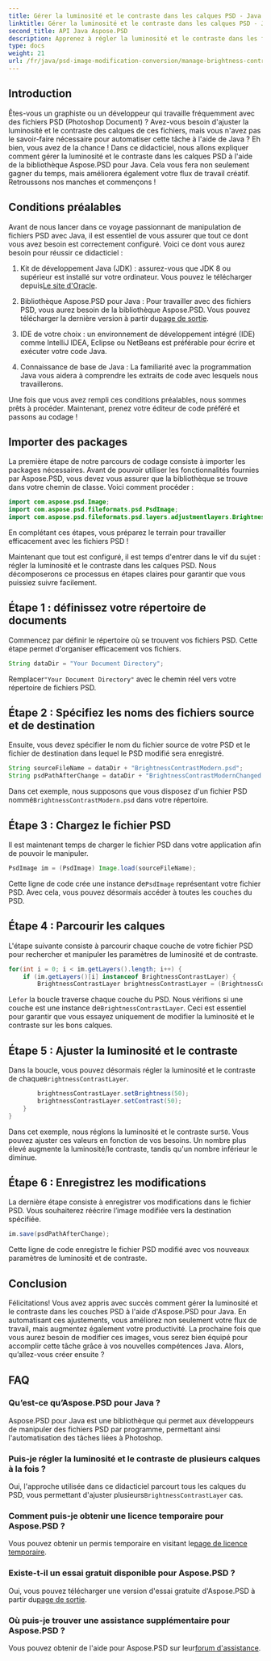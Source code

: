 ```yaml
---
title: Gérer la luminosité et le contraste dans les calques PSD - Java
linktitle: Gérer la luminosité et le contraste dans les calques PSD - Java
second_title: API Java Aspose.PSD
description: Apprenez à régler la luminosité et le contraste dans les fichiers PSD à l'aide d'Aspose.PSD pour Java sans effort. Idéal pour les développeurs et les graphistes.
type: docs
weight: 21
url: /fr/java/psd-image-modification-conversion/manage-brightness-contrast-psd-layers/
---
```

## Introduction

Êtes-vous un graphiste ou un développeur qui travaille fréquemment avec des fichiers PSD (Photoshop Document) ? Avez-vous besoin d'ajuster la luminosité et le contraste des calques de ces fichiers, mais vous n'avez pas le savoir-faire nécessaire pour automatiser cette tâche à l'aide de Java ? Eh bien, vous avez de la chance ! Dans ce didacticiel, nous allons expliquer comment gérer la luminosité et le contraste dans les calques PSD à l'aide de la bibliothèque Aspose.PSD pour Java. Cela vous fera non seulement gagner du temps, mais améliorera également votre flux de travail créatif. Retroussons nos manches et commençons !

## Conditions préalables

Avant de nous lancer dans ce voyage passionnant de manipulation de fichiers PSD avec Java, il est essentiel de vous assurer que tout ce dont vous avez besoin est correctement configuré. Voici ce dont vous aurez besoin pour réussir ce didacticiel :

1.  Kit de développement Java (JDK) : assurez-vous que JDK 8 ou supérieur est installé sur votre ordinateur. Vous pouvez le télécharger depuis[Le site d'Oracle](https://www.oracle.com/java/technologies/javase-jdk8-downloads.html).

2. Bibliothèque Aspose.PSD pour Java : Pour travailler avec des fichiers PSD, vous aurez besoin de la bibliothèque Aspose.PSD. Vous pouvez télécharger la dernière version à partir du[page de sortie](https://releases.aspose.com/psd/java/).

3. IDE de votre choix : un environnement de développement intégré (IDE) comme IntelliJ IDEA, Eclipse ou NetBeans est préférable pour écrire et exécuter votre code Java.

4. Connaissance de base de Java : La familiarité avec la programmation Java vous aidera à comprendre les extraits de code avec lesquels nous travaillerons.

Une fois que vous avez rempli ces conditions préalables, nous sommes prêts à procéder. Maintenant, prenez votre éditeur de code préféré et passons au codage !

## Importer des packages

La première étape de notre parcours de codage consiste à importer les packages nécessaires. Avant de pouvoir utiliser les fonctionnalités fournies par Aspose.PSD, vous devez vous assurer que la bibliothèque se trouve dans votre chemin de classe. Voici comment procéder :

```java
import com.aspose.psd.Image;
import com.aspose.psd.fileformats.psd.PsdImage;
import com.aspose.psd.fileformats.psd.layers.adjustmentlayers.BrightnessContrastLayer;
```

En complétant ces étapes, vous préparez le terrain pour travailler efficacement avec les fichiers PSD !

Maintenant que tout est configuré, il est temps d'entrer dans le vif du sujet : régler la luminosité et le contraste dans les calques PSD. Nous décomposerons ce processus en étapes claires pour garantir que vous puissiez suivre facilement.

## Étape 1 : définissez votre répertoire de documents

Commencez par définir le répertoire où se trouvent vos fichiers PSD. Cette étape permet d'organiser efficacement vos fichiers.

```java
String dataDir = "Your Document Directory";
```

 Remplacer`"Your Document Directory"` avec le chemin réel vers votre répertoire de fichiers PSD.

## Étape 2 : Spécifiez les noms des fichiers source et de destination

Ensuite, vous devez spécifier le nom du fichier source de votre PSD et le fichier de destination dans lequel le PSD modifié sera enregistré.

```java
String sourceFileName = dataDir + "BrightnessContrastModern.psd";
String psdPathAfterChange = dataDir + "BrightnessContrastModernChanged.psd";
```

 Dans cet exemple, nous supposons que vous disposez d'un fichier PSD nommé`BrightnessContrastModern.psd` dans votre répertoire.

## Étape 3 : Chargez le fichier PSD

Il est maintenant temps de charger le fichier PSD dans votre application afin de pouvoir le manipuler.

```java
PsdImage im = (PsdImage) Image.load(sourceFileName);
```

 Cette ligne de code crée une instance de`PsdImage` représentant votre fichier PSD. Avec cela, vous pouvez désormais accéder à toutes les couches du PSD.

## Étape 4 : Parcourir les calques

L'étape suivante consiste à parcourir chaque couche de votre fichier PSD pour rechercher et manipuler les paramètres de luminosité et de contraste.

```java
for(int i = 0; i < im.getLayers().length; i++) {
    if (im.getLayers()[i] instanceof BrightnessContrastLayer) {
        BrightnessContrastLayer brightnessContrastLayer = (BrightnessContrastLayer)im.getLayers()[i];
```

 Le`for` la boucle traverse chaque couche du PSD. Nous vérifions si une couche est une instance de`BrightnessContrastLayer`. Ceci est essentiel pour garantir que vous essayez uniquement de modifier la luminosité et le contraste sur les bons calques.

## Étape 5 : Ajuster la luminosité et le contraste

 Dans la boucle, vous pouvez désormais régler la luminosité et le contraste de chaque`BrightnessContrastLayer`. 

```java
        brightnessContrastLayer.setBrightness(50);
        brightnessContrastLayer.setContrast(50);
    }
}
```

 Dans cet exemple, nous réglons la luminosité et le contraste sur`50`. Vous pouvez ajuster ces valeurs en fonction de vos besoins. Un nombre plus élevé augmente la luminosité/le contraste, tandis qu'un nombre inférieur le diminue.

## Étape 6 : Enregistrez les modifications

La dernière étape consiste à enregistrer vos modifications dans le fichier PSD. Vous souhaiterez réécrire l’image modifiée vers la destination spécifiée.

```java
im.save(psdPathAfterChange);
```

Cette ligne de code enregistre le fichier PSD modifié avec vos nouveaux paramètres de luminosité et de contraste.

## Conclusion

Félicitations! Vous avez appris avec succès comment gérer la luminosité et le contraste dans les couches PSD à l'aide d'Aspose.PSD pour Java. En automatisant ces ajustements, vous améliorez non seulement votre flux de travail, mais augmentez également votre productivité. La prochaine fois que vous aurez besoin de modifier ces images, vous serez bien équipé pour accomplir cette tâche grâce à vos nouvelles compétences Java. Alors, qu’allez-vous créer ensuite ?

## FAQ

### Qu’est-ce qu’Aspose.PSD pour Java ?
Aspose.PSD pour Java est une bibliothèque qui permet aux développeurs de manipuler des fichiers PSD par programme, permettant ainsi l'automatisation des tâches liées à Photoshop.

### Puis-je régler la luminosité et le contraste de plusieurs calques à la fois ?
 Oui, l'approche utilisée dans ce didacticiel parcourt tous les calques du PSD, vous permettant d'ajuster plusieurs`BrightnessContrastLayer` cas.

### Comment puis-je obtenir une licence temporaire pour Aspose.PSD ?
 Vous pouvez obtenir un permis temporaire en visitant le[page de licence temporaire](https://purchase.aspose.com/temporary-license/).

### Existe-t-il un essai gratuit disponible pour Aspose.PSD ?
 Oui, vous pouvez télécharger une version d'essai gratuite d'Aspose.PSD à partir du[page de sortie](https://releases.aspose.com/).

### Où puis-je trouver une assistance supplémentaire pour Aspose.PSD ?
 Vous pouvez obtenir de l'aide pour Aspose.PSD sur leur[forum d'assistance](https://forum.aspose.com/c/psd/34).